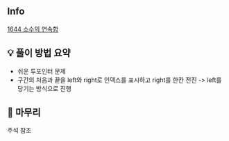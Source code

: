 ## Info
[1644 소수의 연속합](https://www.acmicpc.net/problem/1644)

## 💡 풀이 방법 요약
- 쉬운 투포인터 문제
- 구간의 처음과 끝을 left와 right로 인덱스를 표시하고 right를 한칸 전진 -> left를 당기는 방식으로 진행

## 🙂 마무리
주석 참조